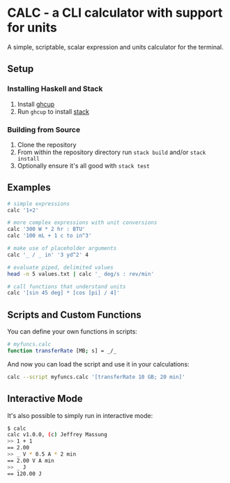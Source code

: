 # CALC - a CLI calculator with support for units

A simple, scriptable, scalar expression and units calculator for the terminal.

## Setup

### Installing Haskell and Stack

1. Install [ghcup](https://www.haskell.org/ghcup/)
2. Run `ghcup` to install [stack](https://docs.haskellstack.org/en/stable/README/)

### Building from Source

1. Clone the repository
2. From within the repository directory run `stack build` and/or `stack install`
3. Optionally ensure it's all good with `stack test`

## Examples

```bash
# simple expressions
calc '1+2'

# more complex expressions with unit conversions
calc '300 W * 2 hr : BTU'
calc '100 mL + 1 c to in^3'

# make use of placeholder arguments
calc '_ / _ in' '3 yd^2' 4

# evaluate piped, delimited values
head -n 5 values.txt | calc '_ deg/s : rev/min'

# call functions that understand units
calc '[sin 45 deg] * [cos [pi] / 4]'
```

## Scripts and Custom Functions

You can define your own functions in scripts:

```bash
# myfuncs.calc
function transferRate [MB; s] = _/_
```

And now you can load the script and use it in your calculations:

```bash
calc --script myfuncs.calc '[transferRate 10 GB; 20 min]'
```

## Interactive Mode

It's also possible to simply run in interactive mode:

```bash
$ calc
calc v1.0.0, (c) Jeffrey Massung
>> 1 + 1
== 2.00
>> _ V * 0.5 A * 2 min
== 2.00 V A min
>> _ J
== 120.00 J
```
